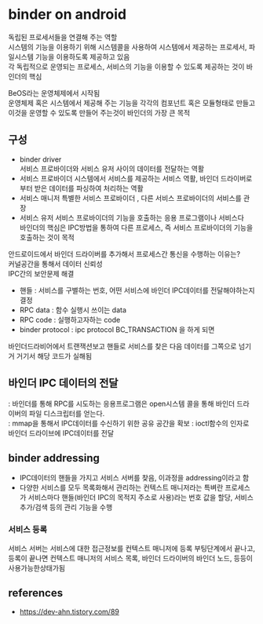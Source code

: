 # binder on android 
독립된 프로세서들을 연결해 주는 역할   
시스템의 기능을 이용하기 위해 시스템콜을 사용하여 시스템에서 제공하는 프로세서, 파일시스템 기능을 이용하도록 제공하고 있음  
각 독립적으로 운영되는 프로세스, 서비스의 기능을 이용할 수 있도록 제공하는 것이 바인더의 핵심  

  
BeOS라는 운영체제에서 시작됨   
운영체제 혹은 시스템에서 제공해 주는 기능을 각각의 컴포넌트 혹은 모듈형태로 만들고 이것을 운영할 수 있도록 만들어 주는것이 바인더의 가장 큰 목적  

## 구성 
- binder driver  
  서비스 프로바이더와 서비스 유저 사이의 데이터를 전달하는 역활 
- 서비스 프로바이더 
  시스템에서 서비스를 제공하는 서비스 역활, 바인더 드라이버로부터 받은 데이터를 파싱하여 처리하는 역활 
- 서비스 매니저 
  특별한 서비스 프로바이더 , 다른 서비스 프로바이더의 서비스를 관장 
- 서비스 유저 
  서비스 프로바이더의 기능을 호출하는 응용 프로그램이나 서비스다   
  바인더의 핵심은 IPC방법을 통하여 다른 프로세스,  즉 서비스 프로바이더의 기능을 호출하는 것이 목적 


안드로이드에서 바인더 드라이버를 추가해서 프로세스간 통신을 수행하는 이유는?  
커널공간을 통해서 데이터 신뢰성  
IPC간의 보안문제 해결   

- 핸들 : 서비스를 구별하는 번호, 어떤 서비스에 바인더 IPC데이터를 전달해야하는지 결정   
- RPC data : 함수 실행시 쓰이는 data 
- RPC code : 실행하고자하는 code 
- binder protocol : ipc protocol 
BC_TRANSACTION 을 하게 되면  

바인더드라비어에서 트랜잭션보고 핸들로 서비스를 찾은 다음 데이터를 그쪽으로 넘기거 거기서 해당 코드가 실해됨 

## 바인더 IPC 데이터의 전달 
: 바인더를 통해 RPC를 시도하는 응용프로그램은 open시스템 콜을 통해 바인더 드라이버의 파일 디스크립터를 얻는다.   
: mmap을 통해서 IPC데이터를 수신하기 위한 공유 공간을 확보 
: ioctl함수의 인자로 바인더 드라이브에 IPC데이터를 전달  

## binder addressing 
- IPC데이터의 핸들을 가지고 서비스 서버를 찾음, 이과정을 addressing이라고 함 
- 다양한 서비스를 모두 목록화해서 관리하는 컨텍스트 매니저라는 특벼란 프로세스가 서비스마다 핸들(바인더 IPC의 목적지 주소로 사용)라는 번호 값을 할당, 서비스 추가/검색 등의 관리 기능을 수행 

### 서비스 등록 
서비스 서버는 서비스에 대한 접근정보를 컨텍스트 매니저에 등록 
부팅단계에서 끝나고, 등록이 끝나면 컨텍스트 매니저의 서비스 목록, 바인더 드라이버의 바인더 노드, 등등이 사용가능한상태가됨 



## references 
- https://dev-ahn.tistory.com/89


